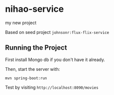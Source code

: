 # nihao-service
my new project

Based on seed project `johnsonr:flux-flix-service`

## Running the Project

First install Mongo db if you don't have it already.

Then, start the server with:

```
mvn spring-boot:run
```

Test by visiting `http://localhost:8090/movies`
